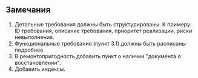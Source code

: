 ## Замечания

1. Детальные требования должны быть структурированы. К примеру: ID требования, описание требования, приоритет реализации, риски невыполнения.
2. Функциональные требования (пункт 3.1) должны быть расписаны подробнее.
3. В ремонтопригодность добавить пункт о наличии "документа о восстановлении".
4. Добавить индексы.
